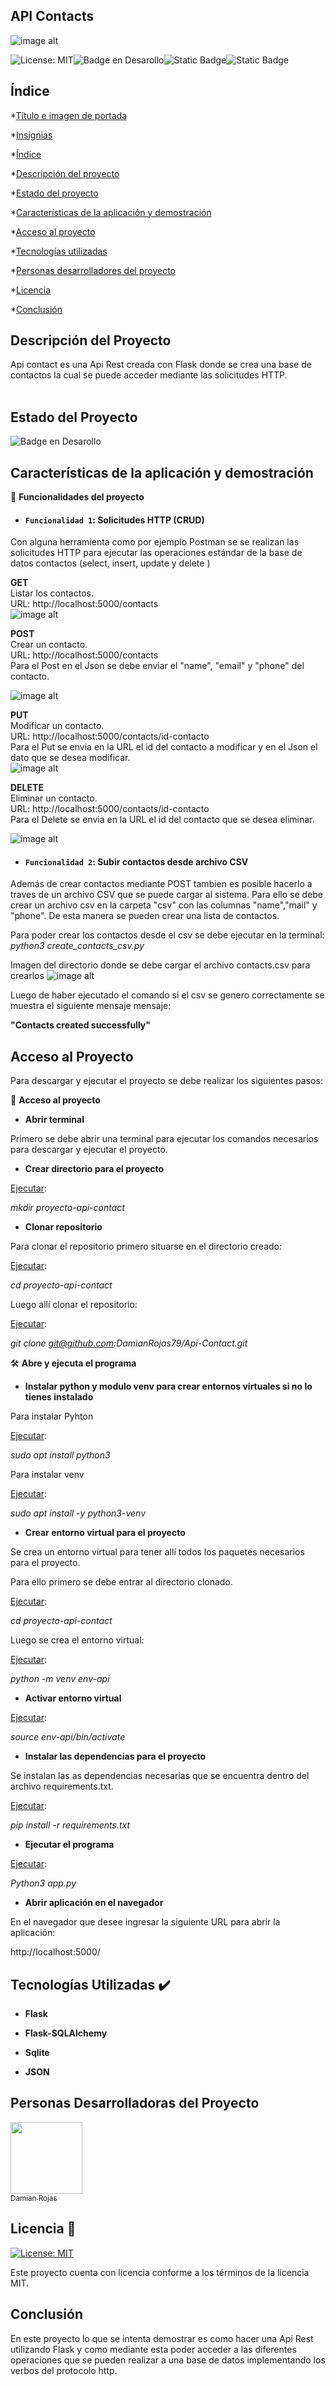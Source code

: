 ## API  Contacts

![image alt](https://github.com/DamianRojas79/Api-Contact/blob/main/images-git/api-contact.png)

  
![License: MIT](https://img.shields.io/badge/License-MIT-green.svg)![Badge en Desarollo](https://img.shields.io/badge/STATUS-EN%20DESAROLLO-green)![Static Badge](https://img.shields.io/badge/Date_Release-Junio-orange)![Static Badge](https://img.shields.io/badge/API_Contact-%20V1.0.0-blue)

  

## Índice

  

*[Título e imagen de portada](#Título-e-imagen-de-portada)

  

*[Insignias](#insignias)

  

*[Índice]()

  

*[Descripción del proyecto](#descripción-del-proyecto)

  

*[Estado del proyecto](#estado-del-proyecto)

  

*[Características de la aplicación y demostración](#características-de-la-aplicación-y-demostración)

  

*[Acceso al proyecto](#acceso-al-proyecto)

  

*[Tecnologías utilizadas](https://github.com/DamianRojas79/ToDo-List/edit/main/README.md#tecnolog%C3%ADas-utilizadas-heavy_check_mark)

  

*[Personas desarrolladores del proyecto](#personas-desarrolladoras-del-proyecto)

  

*[Licencia](licencia-)

  

*[Conclusión](#conclusión)

  

## Descripción del Proyecto

  

Api contact es una Api Rest creada con Flask donde se crea una base de contactos la cual se puede acceder mediante las solicitudes HTTP. <br><br>

  


  

  

## Estado del Proyecto

  

![Badge en Desarollo](https://img.shields.io/badge/STATUS-EN%20DESAROLLO-green)

  
  

## Características de la aplicación y demostración

  

  

:hammer: **Funcionalidades del proyecto**

  

- #### **`Funcionalidad 1`:** **Solicitudes HTTP (CRUD)** <br>

Con alguna herramienta como por ejemplo Postman se se realizan las solicitudes HTTP para ejecutar las operaciones estándar de la base de datos contactos (select, insert, update y delete )
<br>

**GET** <br>
Listar los contactos.<br>
URL: http://localhost:5000/contacts<br>
![image alt](https://github.com/DamianRojas79/Api-Contact/blob/main/images-git/get-api.png)


**POST** <br>
Crear un contacto.<br>
URL: http://localhost:5000/contacts<br>
Para el Post en el Json se debe enviar el "name", "email" y "phone" del contacto.<br>

![image alt](https://github.com/DamianRojas79/Api-Contact/blob/main/images-git/post-api.png)

**PUT** <br>
Modificar un contacto.<br>
URL: http://localhost:5000/contacts/id-contacto <br>
Para el Put se envia en la URL el id del contacto a modificar y en el Json el dato que se desea modificar.<br>
![image alt](https://github.com/DamianRojas79/Api-Contact/blob/main/images-git/put-api.png)

**DELETE** <br>
Eliminar un contacto.<br>
URL: http://localhost:5000/contacts/id-contacto<br>
Para el Delete se envia en la URL el id del contacto que se desea eliminar.<br>

![image alt](https://github.com/DamianRojas79/Api-Contact/blob/main/images-git/delete-api.png)


    

- #### **`Funcionalidad 2`**: **Subir contactos desde archivo CSV**<br>

  

Además de crear contactos mediante POST tambien es posible hacerlo a traves de un archivo CSV que se puede cargar al sistema. Para ello se debe crear un archivo csv en la carpeta "csv" con las columnas "name","mail" y "phone". De esta manera se pueden crear una lista de contactos.

Para poder crear los contactos desde el csv se debe ejecutar en la terminal:<br>
<i>python3 create_contacts_csv.py </i>

Imagen del directorio donde se debe cargar el archivo contacts.csv para crearlos
![image alt](https://github.com/DamianRojas79/Api-Contact/blob/main/images-git/crear_csv.png)

Luego de haber ejecutado el comando si el csv se genero correctamente se muestra el  siguiente mensaje mensaje: <br>

**"Contacts created successfully"**

  
  

  

## Acceso al Proyecto

  

  

Para descargar y ejecutar el proyecto se debe realizar los siguientes pasos:

  

  

:file_folder: **Acceso al proyecto**

  

- **Abrir terminal**<br>

  

Primero se debe abrir una terminal para ejecutar los comandos necesarios para descargar y ejecutar el proyecto.

  

  

- **Crear directorio para el proyecto**<br>

  

<ins>Ejecutar</ins>:<br>

  

<i>mkdir proyecto-api-contact</i>

  

  

- **Clonar repositorio**<br>

  

Para clonar el repositorio primero situarse en el directorio creado:<br>

  

<ins>Ejecutar</ins>:<br>

  

<i>cd proyecto-api-contact </i><br>

  

Luego allí clonar el repositorio:<br>

  

<ins>Ejecutar</ins>:<br>

  

<i>git clone git@github.com:DamianRojas79/Api-Contact.git </i>

  
  
  

  

:hammer_and_wrench: **Abre y ejecuta el programa**

  

- **Instalar python y modulo venv para crear entornos virtuales si no lo tienes instalado**<br>

  

Para instalar Pyhton

  

<ins>Ejecutar</ins>:<br>

  

<i>sudo apt install python3</i> <br>

  

  

Para instalar venv

  

<ins>Ejecutar</ins>:<br>

  

<i>sudo apt install -y python3-venv</i><br>

  

  

- **Crear entorno virtual para el proyecto**<br>

  

Se crea un entorno virtual para tener allí todos los paquetes necesarios para el proyecto.<br>

  

Para ello primero se debe entrar al directorio clonado.<br>

  

<ins>Ejecutar</ins>:<br>

  

<i>cd proyecto-api-contact </i>

  

  

Luego se crea el entorno virtual:

  

<ins>Ejecutar</ins>:<br>

  

<i>python -m venv env-api</i>

  

  

- **Activar entorno virtual**

  

<ins>Ejecutar</ins>:<br>

  

<i>source env-api/bin/activate</i>

  

  

- **Instalar las dependencias para el proyecto** <br>

  

Se instalan las as dependencias necesarias que se encuentra dentro del archivo requirements.txt.<br>

  

<ins>Ejecutar</ins>:<br>

  

<i>pip install -r requirements.txt</i>

  

  

- **Ejecutar el programa**

  

<ins>Ejecutar</ins>:<br>

  

<i>Python3 app.py</i>

  

  

- **Abrir aplicación en el navegador**<br>

  

En el navegador que desee ingresar la siguiente URL para abrir la aplicación:<br>

  

http://localhost:5000/

  

  

## Tecnologías Utilizadas :heavy_check_mark:

  

- **Flask**<br>

  

- **Flask-SQLAlchemy**<br>

  

- **Sqlite**<br>

  

- **JSON**<br>

  

## Personas Desarrolladoras del Proyecto

  

[<img src="https://avatars.githubusercontent.com/u/135189204?s=400&u=932907d7db09c6472e34c43c6b5ed27be7342bf4&v=4" width=115><br><sub> Damian Rojas </sub>](https://github.com/DamianRojas79)

  

## Licencia 📄

[![License: MIT](https://img.shields.io/badge/License-MIT-green.svg)](https://opensource.org/licenses/MIT)

  

Este proyecto cuenta con licencia conforme a los términos de la licencia MIT.

## Conclusión

En este proyecto lo que se intenta demostrar es como hacer una Api Rest utilizando Flask y como mediante esta  poder acceder a las diferentes operaciones que se pueden realizar a una base de datos implementando los verbos del protocolo http.


